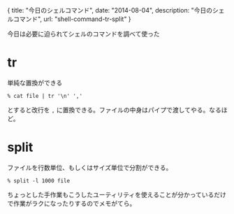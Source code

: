 {
  title: "今日のシェルコマンド",
  date: "2014-08-04",
  description: "今日のシェルコマンド",
  url: "shell-command-tr-split"
}

今日は必要に迫られてシェルのコマンドを調べて使った

# tr

単純な置換ができる

```
% cat file | tr '\n' ','
```

とすると改行を `,` に置換できる。ファイルの中身はパイプで渡してやる。なるほど。

# split

ファイルを行数単位、もしくはサイズ単位で分割ができる。

```
% split -l 1000 file
```

ちょっとした手作業もこうしたユーティリティを使えることが分かっているだけで作業がラクになったりするのでメモがてら。
